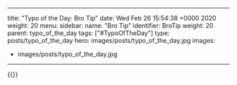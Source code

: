 
---
title: "Typo of the Day: Bro Tip"
date: Wed Feb 26 15:54:38 +0000 2020
weight: 20
menu:
  sidebar:
    name: "Bro Tip"
    identifier: BroTip
    weight: 20
    parent: typo_of_the_day
tags: ["#TypoOfTheDay"]
type: posts/typo_of_the_day
hero: images/posts/typo_of_the_day.jpg
images:
- images/posts/typo_of_the_day.jpg
---


{{<tweet user="mariatta" id="1232695474768867328">}}

